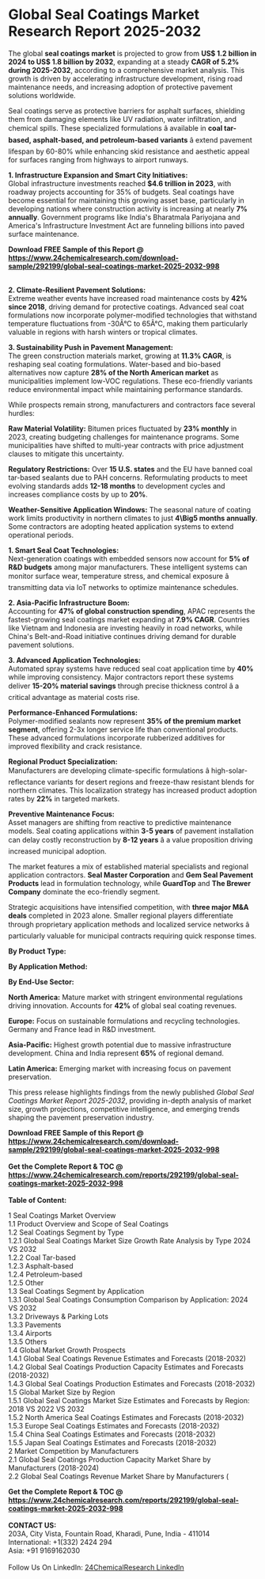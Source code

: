 <h1>Global Seal Coatings Market Research Report 2025-2032</h1><p>The global <strong>seal coatings market</strong> is projected to grow from <strong>US$ 1.2 billion in 2024 to US$ 1.8 billion by 2032</strong>, expanding at a steady <strong>CAGR of 5.2% during 2025-2032</strong>, according to a comprehensive market analysis. This growth is driven by accelerating infrastructure development, rising road maintenance needs, and increasing adoption of protective pavement solutions worldwide.</p><p>Seal coatings serve as protective barriers for asphalt surfaces, shielding them from damaging elements like UV radiation, water infiltration, and chemical spills. These specialized formulations â available in <strong>coal tar-based, asphalt-based, and petroleum-based variants</strong> â extend pavement lifespan by 60-80% while enhancing skid resistance and aesthetic appeal for surfaces ranging from highways to airport runways.</p><p><strong>1. Infrastructure Expansion and Smart City Initiatives:</strong><br>
Global infrastructure investments reached <strong>$4.6 trillion in 2023</strong>, with roadway projects accounting for 35% of budgets. Seal coatings have become essential for maintaining this growing asset base, particularly in developing nations where construction activity is increasing at nearly <strong>7% annually</strong>. Government programs like India's Bharatmala Pariyojana and America's Infrastructure Investment Act are funneling billions into paved surface maintenance.</p><div><b>Download FREE Sample of this Report @ 
            <a href="https://www.24chemicalresearch.com/download-sample/292199/global-seal-coatings-market-2025-2032-998">
            https://www.24chemicalresearch.com/download-sample/292199/global-seal-coatings-market-2025-2032-998</a></b></div><br><p><strong>2. Climate-Resilient Pavement Solutions:</strong><br>
Extreme weather events have increased road maintenance costs by <strong>42% since 2018</strong>, driving demand for protective coatings. Advanced seal coat formulations now incorporate polymer-modified technologies that withstand temperature fluctuations from -30Â°C to 65Â°C, making them particularly valuable in regions with harsh winters or tropical climates.</p><p><strong>3. Sustainability Push in Pavement Management:</strong><br>
The green construction materials market, growing at <strong>11.3% CAGR</strong>, is reshaping seal coating formulations. Water-based and bio-based alternatives now capture <strong>28% of the North American market</strong> as municipalities implement low-VOC regulations. These eco-friendly variants reduce environmental impact while maintaining performance standards.</p><p>While prospects remain strong, manufacturers and contractors face several hurdles:</p><p><strong>Raw Material Volatility:</strong> Bitumen prices fluctuated by <strong>23% monthly</strong> in 2023, creating budgeting challenges for maintenance programs. Some municipalities have shifted to multi-year contracts with price adjustment clauses to mitigate this uncertainty.</p><p><strong>Regulatory Restrictions:</strong> Over <strong>15 U.S. states</strong> and the EU have banned coal tar-based sealants due to PAH concerns. Reformulating products to meet evolving standards adds <strong>12-18 months</strong> to development cycles and increases compliance costs by up to <strong>20%</strong>.</p><p><strong>Weather-Sensitive Application Windows:</strong> The seasonal nature of coating work limits productivity in northern climates to just <strong>4\Big5 months annually</strong>. Some contractors are adopting heated application systems to extend operational periods.</p><p><strong>1. Smart Seal Coat Technologies:</strong><br>
Next-generation coatings with embedded sensors now account for <strong>5% of R&amp;D budgets</strong> among major manufacturers. These intelligent systems can monitor surface wear, temperature stress, and chemical exposure â transmitting data via IoT networks to optimize maintenance schedules.</p><p><strong>2. Asia-Pacific Infrastructure Boom:</strong><br>
Accounting for <strong>47% of global construction spending</strong>, APAC represents the fastest-growing seal coatings market expanding at <strong>7.9% CAGR</strong>. Countries like Vietnam and Indonesia are investing heavily in road networks, while China's Belt-and-Road initiative continues driving demand for durable pavement solutions.</p><p><strong>3. Advanced Application Technologies:</strong><br>
Automated spray systems have reduced seal coat application time by <strong>40%</strong> while improving consistency. Major contractors report these systems deliver <strong>15-20% material savings</strong> through precise thickness control â a critical advantage as material costs rise.</p><p><strong>Performance-Enhanced Formulations:</strong><br>
	Polymer-modified sealants now represent <strong>35% of the premium market segment</strong>, offering 2-3x longer service life than conventional products. These advanced formulations incorporate rubberized additives for improved flexibility and crack resistance.</p><p><strong>Regional Product Specialization:</strong><br>
	Manufacturers are developing climate-specific formulations â high-solar-reflectance variants for desert regions and freeze-thaw resistant blends for northern climates. This localization strategy has increased product adoption rates by <strong>22%</strong> in targeted markets.</p><p><strong>Preventive Maintenance Focus:</strong><br>
	Asset managers are shifting from reactive to predictive maintenance models. Seal coating applications within <strong>3-5 years</strong> of pavement installation can delay costly reconstruction by <strong>8-12 years</strong> â a value proposition driving increased municipal adoption.</p><p>The market features a mix of established material specialists and regional application contractors. <strong>Seal Master Corporation</strong> and <strong>Gem Seal Pavement Products</strong> lead in formulation technology, while <strong>GuardTop</strong> and <strong>The Brewer Company</strong> dominate the eco-friendly segment.</p><p>Strategic acquisitions have intensified competition, with <strong>three major M&amp;A deals</strong> completed in 2023 alone. Smaller regional players differentiate through proprietary application methods and localized service networks â particularly valuable for municipal contracts requiring quick response times.</p><p><strong>By Product Type:</strong></p><p><strong>By Application Method:</strong></p><p><strong>By End-Use Sector:</strong></p><p><strong>North America:</strong> Mature market with stringent environmental regulations driving innovation. Accounts for <strong>42%</strong> of global seal coating revenues.</p><p><strong>Europe:</strong> Focus on sustainable formulations and recycling technologies. Germany and France lead in R&amp;D investment.</p><p><strong>Asia-Pacific:</strong> Highest growth potential due to massive infrastructure development. China and India represent <strong>65%</strong> of regional demand.</p><p><strong>Latin America:</strong> Emerging market with increasing focus on pavement preservation.</p><p>This press release highlights findings from the newly published <em>Global Seal Coatings Market Report 2025-2032</em>, providing in-depth analysis of market size, growth projections, competitive intelligence, and emerging trends shaping the pavement preservation industry.</p><div><b>Download FREE Sample of this Report @ 
            <a href="https://www.24chemicalresearch.com/download-sample/292199/global-seal-coatings-market-2025-2032-998">
            https://www.24chemicalresearch.com/download-sample/292199/global-seal-coatings-market-2025-2032-998</a></b></div><br><div><b>Get the Complete Report & TOC @ 
            <a href="https://www.24chemicalresearch.com/reports/292199/global-seal-coatings-market-2025-2032-998">
            https://www.24chemicalresearch.com/reports/292199/global-seal-coatings-market-2025-2032-998</a></b></div><br>
            <b>Table of Content:</b><p>1 Seal Coatings Market Overview<br />
    1.1 Product Overview and Scope of Seal Coatings<br />
    1.2 Seal Coatings Segment by Type<br />
        1.2.1 Global Seal Coatings Market Size Growth Rate Analysis by Type 2024 VS 2032<br />
        1.2.2 Coal Tar-based<br />
        1.2.3 Asphalt-based<br />
        1.2.4 Petroleum-based<br />
        1.2.5 Other<br />
    1.3 Seal Coatings Segment by Application<br />
        1.3.1 Global Seal Coatings Consumption Comparison by Application: 2024 VS 2032<br />
        1.3.2 Driveways & Parking Lots<br />
        1.3.3 Pavements<br />
        1.3.4 Airports<br />
        1.3.5 Others<br />
    1.4 Global Market Growth Prospects<br />
        1.4.1 Global Seal Coatings Revenue Estimates and Forecasts (2018-2032)<br />
        1.4.2 Global Seal Coatings Production Capacity Estimates and Forecasts (2018-2032)<br />
        1.4.3 Global Seal Coatings Production Estimates and Forecasts (2018-2032)<br />
    1.5 Global Market Size by Region<br />
        1.5.1 Global Seal Coatings Market Size Estimates and Forecasts by Region: 2018 VS 2022 VS 2032<br />
        1.5.2 North America Seal Coatings Estimates and Forecasts (2018-2032)<br />
        1.5.3 Europe Seal Coatings Estimates and Forecasts (2018-2032)<br />
        1.5.4 China Seal Coatings Estimates and Forecasts (2018-2032)<br />
        1.5.5 Japan Seal Coatings Estimates and Forecasts (2018-2032)<br />
2 Market Competition by Manufacturers<br />
    2.1 Global Seal Coatings Production Capacity Market Share by Manufacturers (2018-2024)<br />
    2.2 Global Seal Coatings Revenue Market Share by Manufacturers (</p><div><b>Get the Complete Report & TOC @ 
            <a href="https://www.24chemicalresearch.com/reports/292199/global-seal-coatings-market-2025-2032-998">
            https://www.24chemicalresearch.com/reports/292199/global-seal-coatings-market-2025-2032-998</a></b></div><br><b>CONTACT US:</b><br>
            203A, City Vista, Fountain Road, Kharadi, Pune, India - 411014<br>
            International: +1(332) 2424 294<br>
            Asia: +91 9169162030 <br><br>
            Follow Us On LinkedIn: <a href="https://www.linkedin.com/company/24chemicalresearch/">24ChemicalResearch LinkedIn</a>